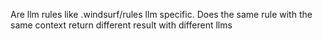 Are llm rules like .windsurf/rules llm specific.
Does the same rule with the same context return different result with different llms

